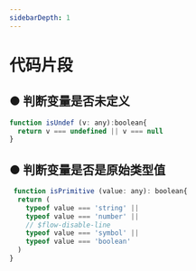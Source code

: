 ```yaml
---
sidebarDepth: 1
---
```


# 代码片段

## ● 判断变量是否未定义
```js
function isUndef (v: any):boolean{
  return v === undefined || v === null
}

```

## ● 判断变量是否是原始类型值
```js
 function isPrimitive (value: any): boolean{
  return (
    typeof value === 'string' ||
    typeof value === 'number' ||
    // $flow-disable-line
    typeof value === 'symbol' ||
    typeof value === 'boolean'
  )
}

```



